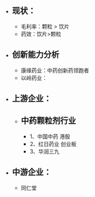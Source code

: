 - ## 现状：
	- 毛利率：颗粒 > 饮片
	- 药效：饮片>颗粒
- ## 创新能力分析
	- 康缘药业：中药创新药领跑者
	- 以岭药业：
- ## 上游企业：
	- ## 中药颗粒剂行业
		- 1、中国中药   港股
		- 2、红日药业 创业板
		- 3、华润三九
- ## 中游企业：
	- 同仁堂